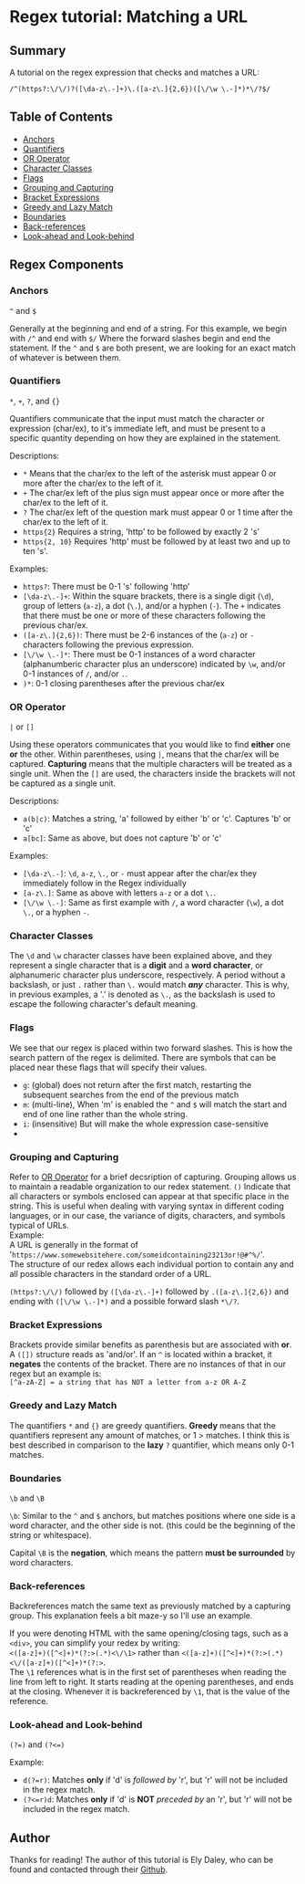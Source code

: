 # Regex tutorial: Matching a URL  


## Summary

A tutorial on the regex expression that checks and matches a URL:

```
/^(https?:\/\/)?([\da-z\.-]+)\.([a-z\.]{2,6})([\/\w \.-]*)*\/?$/
```


## Table of Contents

- [Anchors](#anchors)
- [Quantifiers](#quantifiers)
- [OR Operator](#or-operator)
- [Character Classes](#character-classes)
- [Flags](#flags)
- [Grouping and Capturing](#grouping-and-capturing)
- [Bracket Expressions](#bracket-expressions)
- [Greedy and Lazy Match](#greedy-and-lazy-match)
- [Boundaries](#boundaries)
- [Back-references](#back-references)
- [Look-ahead and Look-behind](#look-ahead-and-look-behind)

## Regex Components

### Anchors

`^` and `$`

Generally at the beginning and end of a string. For this example, we begin with `/^` and end with `$/` Where the forward slashes begin and end the statement. If the  `^` and `$` are both present, we are looking for an exact match of whatever is between them. 

### Quantifiers

`*`, `+`, `?`, and `{}`

Quantifiers communicate that the input must match the character or expression (char/ex), to it's immediate left, and must be present to a specific quantity depending on how they are explained in the statement.

Descriptions:

- `*` Means that the char/ex to the left of the asterisk must appear 0 or more after the char/ex to the left of it. 
- `+` The char/ex left of the plus sign must appear once or more after the char/ex to the left of it.
- `?` The char/ex left of the question mark must appear 0 or 1 time after the char/ex to the left of it.
- `https{2}` Requires a string, 'http' to be followed by exactly 2 's'
- `https{2, 10}` Requires 'http' must be followed by at least two and up to ten 's'.  

Examples:
- `https?`: There must be 0-1 's' following 'http'
- `[\da-z\.-]+`: Within the square brackets, there is a single digit (`\d`), group of letters (`a-z`), a dot (`\.`), and/or a hyphen (`-`). The `+` indicates that there must be one or more of these characters following the previous char/ex.
- `([a-z\.]{2,6})`: There must be 2-6 instances of the (`a-z`) or `-` characters following the previous expression.
- `[\/\w \.-]*`: There must be 0-1 instances of a word character (alphanumberic character plus an underscore) indicated by `\w`, and/or 0-1 instances of `/`, and/or `.`.
- `)*`: 0-1 closing parentheses after the previous char/ex


### OR Operator

`|` or `[]`

Using these operators communicates that you would like to find **either** one **or** the other. Within parentheses, using `|`, means that the char/ex will be captured. **Capturing** means that the multiple characters will be treated as a single unit. When the `[]` are used, the characters inside the brackets will not be captured as a single unit. 

Descriptions:
- `a(b|c)`: Matches a string, 'a' followed by either 'b' or 'c'. Captures 'b' or 'c'
- `a[bc]`: Same as above, but does not capture 'b' or 'c' 

Examples: 
- `[\da-z\.-]`: `\d`, `a-z`, `\.`, or `-` must appear after the char/ex they immediately follow in the Regex individually
- `[a-z\.]`: Same as above with letters `a-z` or a dot `\.`.
- `[\/\w \.-]`: Same as first example with `/`, a word character (`\w`), a dot `\.`, or a hyphen `-`.

### Character Classes

The `\d` and `\w` character classes have been explained above, and they represent a single character that is a **digit** and a **word character**, or alphanumeric character plus underscore, respectively. A period without a backslash, or just `.` rather than `\.` would match ***any*** character. This is why, in previous examples, a '.' is denoted as `\.`, as the backslash is used to escape the following character's default meaning.


### Flags

We see that our regex is placed within two forward slashes. This is how the search pattern of the regex is delimited. There are symbols that can be placed near these flags that will specify their values. 

- `g`: (global) does not return after the first match, restarting the subsequent searches from the end of the previous match
- `m`: (multi-line), When 'm' is enabled the `^` and `$` will match the start and end of one line rather than the whole string. 
- `i`: (insensitive) But will make the whole expression case-sensitive
- 
### Grouping and Capturing

Refer to [OR Operator](#or-operator) for a brief decsription of capturing. Grouping allows us to maintain a readable organization to our redex statement. `()` Indicate that all characters or symbols enclosed can appear at that specific place in the string. This is useful when dealing with varying syntax in different coding languages, or in our case, the variance of digits, characters, and symbols typical of URLs. 
<br>
Example: 
<br>
A URL is generally in the format of '`https://www.somewebsitehere.com/someidcontaining23213or!@#^%/`'.<br>
The structure of our redex allows each individual portion to contain any and all possible characters in the standard order of a URL. <br>

`(https?:\/\/)` followed by `([\da-z\.-]+)` followed by `.([a-z\.]{2,6})` and ending with `([\/\w \.-]*)` and a possible forward slash `*\/?`. 

### Bracket Expressions

Brackets provide similar benefits as parenthesis but are associated with **or**. A `([])` structure reads as 'and/or'. If an `^` is located within a bracket, it **negates** the contents of the bracket. There are no instances of that in our regex but an example is: <br>
`[^a-zA-Z] = a string that has NOT a letter from a-z OR A-Z`

### Greedy and Lazy Match

The quantifiers `*` and `{}` are greedy quantifiers. **Greedy** means that the quantifiers represent any amount of matches, or 1 > matches. I think this is best described in comparison to the **lazy** `?` quantifier, which means only 0-1 matches. 

### Boundaries

`\b` and `\B`

`\b`: Similar to the `^` and `$` anchors, but matches positions where one side is a word character, and the other side is not. (this could be the beginning of the string or whitespace).

Capital `\B` is the **negation**, which means the pattern **must be surrounded** by word characters.

### Back-references

Backreferences match the same text as previously matched by a capturing group. This explanation feels a bit maze-y so I'll use an example.

If you were denoting HTML with the same opening/closing tags, such as a `<div>`, you can simplify your redex by writing:<br>
 `<([a-z]+)([^<]+)*(?:>(.*)<\/\1>` rather than `<([a-z]+)([^<]+)*(?:>(.*)<\/([a-z]+)([^<]+)*(?:>`. <br>
 The `\1` references what is in the first set of parentheses when reading the line from left to right. It starts reading at the opening parentheses, and ends at the closing. Whenever it is backreferenced by `\1`, that is the value of the reference.
 
### Look-ahead and Look-behind

`(?=)` and `(?<=)`

Example: 
- `d(?=r)`: Matches **only** if 'd' is *followed by* 'r', but 'r' will not be included in the regex match.
- `(?<=r)d`: Matches **only** if 'd' is **NOT** *preceded by* an 'r', but 'r' will not be included in the regex match.

## Author

Thanks for reading! The author of this tutorial is Ely Daley, who can be found and contacted through their [Github](https://github.com/3lyDaley).
